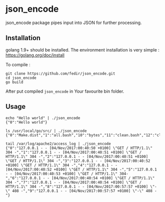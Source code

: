 # json_encode

json_encode package pipes input into JSON for further processing.

## Installation

golang 1.9+ should be installed. The environment installation is very simple : https://golang.org/doc/install

To compile :

    git clone https://github.com/fedir/json_encode.git
    cd json_encode
    go build

After put compiled `json_encode` in Your favourite bin folder.

## Usage

    echo "Hello world" | ./json_encode
    {"0":"Hello world"}

    ls /usr/local/go/src/ | ./json_encode
    {"0":"Make.dist","1":"all.bash","10":"bytes","11":"clean.bash","12":"clean.bat","13":"clean.rc","14":"cmd","15":"cmp.bash","16":"compress","17":"container","18":"context","19":"crypto","2":"all.bat","20":"database","21":"debug","22":"encoding","23":"errors","24":"expvar","25":"flag","26":"fmt","27":"go","28":"hash","29":"html","3":"all.rc","30":"image","31":"index","32":"internal","33":"io","34":"iostest.bash","35":"log","36":"make.bash","37":"make.bat","38":"make.rc","39":"math","4":"androidtest.bash","40":"mime","41":"naclmake.bash","42":"nacltest.bash","43":"net","44":"os","45":"path","46":"plugin","47":"race.bash","48":"race.bat","49":"reflect","5":"archive","50":"regexp","51":"run.bash","52":"run.bat","53":"run.rc","54":"runtime","55":"sort","56":"strconv","57":"strings","58":"sync","59":"syscall","6":"bootstrap.bash","60":"testing","61":"text","62":"time","63":"unicode","64":"unsafe","65":"vendor","7":"bufio","8":"buildall.bash","9":"builtin"}

    tail /var/log/apache2/access_log | ./json_encode
    {"0":"127.0.0.1 - - [04/Nov/2017:00:40:50 +0100] \"GET / HTTP/1.1\" 304 -","1":"127.0.0.1 - - [04/Nov/2017:00:40:51 +0100] \"GET / HTTP/1.1\" 304 -","2":"127.0.0.1 - - [04/Nov/2017:00:40:51 +0100] \"GET / HTTP/1.1\" 304 -","3":"127.0.0.1 - - [04/Nov/2017:00:40:52 +0100] \"GET / HTTP/1.1\" 304 -","4":"127.0.0.1 - - [04/Nov/2017:00:40:52 +0100] \"GET / HTTP/1.1\" 304 -","5":"127.0.0.1 - - [04/Nov/2017:00:40:53 +0100] \"GET / HTTP/1.1\" 304-","6":"127.0.0.1 - - [04/Nov/2017:00:40:54 +0100] \"GET / HTTP/1.1\" 304 -","7":"127.0.0.1 - - [04/Nov/2017:00:40:54 +0100] \"GET / HTTP/1.1\" 304 -","8":"127.0.0.1 - - [04/Nov/2017:00:57:57 +0100] \"-\" 408 -","9":"127.0.0.1 - - [04/Nov/2017:00:57:57 +0100] \"-\" 408 -"}
